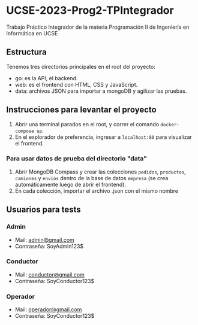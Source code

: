 # UCSE-2023-Prog2-TPIntegrador
Trabajo Práctico Integrador de la materia Programación II de Ingeniería en Informática en UCSE

## Estructura
Tenemos tres directorios principales en el root del proyecto:
* go: es la API, el backend.
* web: es el frontend con HTML, CSS y JavaScript.
* data: archivos JSON para importar a mongoDB y agilizar las pruebas.

## Instrucciones para levantar el proyecto
1. Abrir una terminal parados en el root, y correr el comando `docker-compose up`.
2. En el explorador de preferencia, ingresar a `localhost:80` para visualizar el frontend.
### Para usar datos de prueba del directorio "data"
1. Abrir MongoDB Compass y crear las colecciones `pedidos`, `productos`, `camiones` y `envios` dentro de la base de datos `empresa` (se crea automáticamente luego de abrir el frontend).
2. En cada colección, importar el archivo .json con el mismo nombre

## Usuarios para tests
### Admin
* Mail: admin@gmail.com
* Contraseña: SoyAdmin123$
### Conductor
* Mail: conductor@gmail.com
* Contraseña: SoyConductor123$
### Operador
* Mail: operador@gmail.com
* Contraseña: SoyConductor123$
